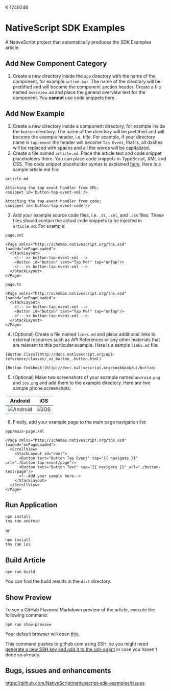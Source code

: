 K 1249246

# NativeScript SDK Examples
A NativeScript project that automatically produces the SDK Examples article.

## Add New Component Category

1. Create a new directory inside the `app` directory with the name of the component, for example `action-bar`. The name of the directory will be prettified and will become the component section header. Create a file named `overview.md` and place the general overview text for the component. You **cannot** use code snippets here. 

## Add New Example

1. Create a new directory inside a component directory, for example inside the `button` directory. The name of the directory will be prettified and will become the example header, i.e. title. For example, if your directory name is `tap-event` the header will become `Tap Event`, that is, all dashes will be replaced with spaces and all the words will be capitalized.
2. Create a file named `article.md`. Place the article text and code snippet placeholders there. You can place code snippets in TypeScript, XML and CSS. The code snippet placeholder syntax is explained [here](https://github.com/NativeScript/markdown-snippet-injector). Here is a sample article.md file:

`article.md`
```
Attaching the tap event handler from XML:
<snippet id='button-tap-event-xml'/>

Attaching the tap event handler from code:
<snippet id='button-tap-event-code'/>
```
3. Add your example source code files, i.e. `.ts`, `.xml`, and `.css` files. These files should contain the actual code snippets to be injected in `article.md`. For example:

`page.xml`
```
<Page xmlns="http://schemas.nativescript.org/tns.xsd" loaded="onPageLoaded">
  <StackLayout>
    <!-- >> button-tap-event-xml -->
    <Button id="button" text="Tap Me!" tap="onTap"/>
    <!-- << button-tap-event-xml -->
  </StackLayout>
</Page>
```

`page.ts`
```
<Page xmlns="http://schemas.nativescript.org/tns.xsd" loaded="onPageLoaded">
  <StackLayout>
    <!-- >> button-tap-event-xml -->
    <Button id="button" text="Tap Me!" tap="onTap"/>
    <!-- << button-tap-event-xml -->
  </StackLayout>
</Page>
```
4. (Optional) Create a file named `links.md` and place additional links to external resources such as API References or any other materials that are relevant to this particular example. Here is a sample `links.md` file:
```
[Button Class](http://docs.nativescript.org/api-reference/classes/_ui_button_.button.html)

[Button Cookbook](http://docs.nativescript.org/cookbook/ui/button)
```

5. (Optional) Make two screenshots of your example named `android.png` and `ios.png` and add them to the example directory. Here are two sample phone screenshots:

|Android|iOS|
|---|---|
|![Android](app/button-tap-event/android.png "Android")|![iOS](app/button-tap-event/ios.png "iOS")|

6. Finally, add your example page to the main page navigation list:

`app/main-page.xml`
```
<Page xmlns="http://schemas.nativescript.org/tns.xsd" loaded="onPageLoaded">
  <ScrollView>
    <StackLayout id="root">
      <Button text="Button Tap Event" tap="{{ navigate }}" url="./button-tap-event/page"/>
      <Button text="Button Text" tap="{{ navigate }}" url="./button-text/page"/>
      <!--Add your sample here-->      
    </StackLayout>
  </ScrollView>
</Page>
```

## Run Application
```
npm install
tns run android
```
or
```
npm install
tns run ios
```

## Build Article
```
npm run build
```
You can find the build results in the `dist` directory.

## Show Preview 
To see a GitHub Flavored Markdown preview of the article, execute the following command:
```
npm run show-preview
``` 

Your default browser will open [this](https://github.com/NativeScript/nativescript-sdk-examples-preview/blob/master/sdk-examples.md).

This command pushes to github.com using SSH, so you might need [generate a new SSH key and add it to the ssh-agent](https://help.github.com/articles/generating-a-new-ssh-key-and-adding-it-to-the-ssh-agent/) in case you haven't done so already.

## Bugs, issues and enhancements
https://github.com/NativeScript/nativescript-sdk-examples/issues
